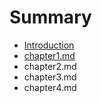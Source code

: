 # Summary

* [Introduction](README.md)
* [chapter1.md](chapter1md.md)
* chapter2.md
* chapter3.md
* chapter4.md

